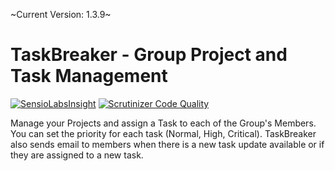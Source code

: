 ~Current Version: 1.3.9~

# TaskBreaker - Group Project and Task Management

[![SensioLabsInsight](https://insight.sensiolabs.com/projects/118e1366-fbab-4ef8-bc07-0fffc4bc2f59/big.png)](https://insight.sensiolabs.com/projects/118e1366-fbab-4ef8-bc07-0fffc4bc2f59) [![Scrutinizer Code Quality](https://scrutinizer-ci.com/g/codehaiku/task-breaker/badges/quality-score.png?b=master)](https://scrutinizer-ci.com/g/codehaiku/task-breaker/?branch=master)

Manage your Projects and assign a Task to each of the Group's Members. You can set the priority for each task
(Normal, High, Critical). TaskBreaker also sends email to members when there is a new task update available or if they are assigned
to a new task.
